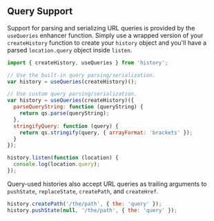 ## Query Support

Support for parsing and serializing URL queries is provided by the `useQueries` enhancer function. Simply use a wrapped version of your `createHistory` function to create your `history` object and you'll have a parsed `location.query` object inside `listen`.

```js
import { createHistory, useQueries } from 'history';

// Use the built-in query parsing/serialization.
var history = useQueries(createHistory)();

// Use custom query parsing/serialization.
var history = useQueries(createHistory)({
  parseQueryString: function (queryString) {
    return qs.parse(queryString);
  },
  stringifyQuery: function (query) {
    return qs.stringify(query, { arrayFormat: 'brackets' });
  }
});

history.listen(function (location) {
  console.log(location.query);
});
```

Query-used histories also accept URL queries as trailing arguments to `pushState`, `replaceState`, `createPath`, and `createHref`.

```js
history.createPath('/the/path', { the: 'query' });
history.pushState(null, '/the/path', { the: 'query' });
```
